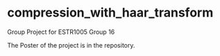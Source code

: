 # compression_with_haar_transform
Group Project for ESTR1005 Group 16

The Poster of the project is in the repository.
